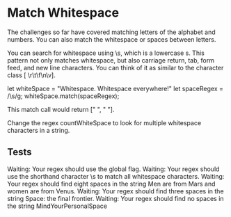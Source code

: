 # Match Whitespace

The challenges so far have covered matching letters of the alphabet and numbers. You can also match the whitespace or spaces between letters.

You can search for whitespace using \s, which is a lowercase s. This pattern not only matches whitespace, but also carriage return, tab, form feed, and new line characters. You can think of it as similar to the character class [ \r\t\f\n\v].

let whiteSpace = "Whitespace. Whitespace everywhere!"
let spaceRegex = /\s/g;
whiteSpace.match(spaceRegex);

This match call would return [" ", " "].

Change the regex countWhiteSpace to look for multiple whitespace characters in a string.

## Tests

Waiting: Your regex should use the global flag.
Waiting: Your regex should use the shorthand character \s to match all whitespace characters.
Waiting: Your regex should find eight spaces in the string Men are from Mars and women are from Venus.
Waiting: Your regex should find three spaces in the string Space: the final frontier.
Waiting: Your regex should find no spaces in the string MindYourPersonalSpace
